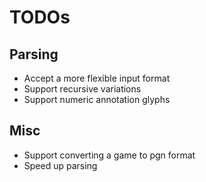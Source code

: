 # TODOs

## Parsing

- Accept a more flexible input format
- Support recursive variations
- Support numeric annotation glyphs

## Misc

- Support converting a game to pgn format
- Speed up parsing
